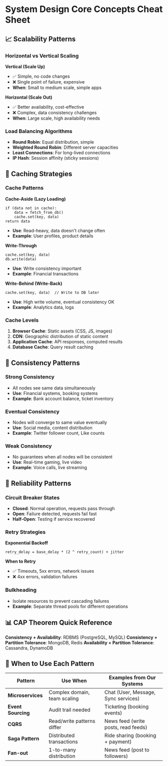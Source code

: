 # System Design Core Concepts Cheat Sheet

## 📈 Scalability Patterns

### Horizontal vs Vertical Scaling
**Vertical (Scale Up)**
- ✅ Simple, no code changes
- ❌ Single point of failure, expensive
- **When**: Small to medium scale, simple apps

**Horizontal (Scale Out)**  
- ✅ Better availability, cost-effective
- ❌ Complex, data consistency challenges
- **When**: Large scale, high availability needs

### Load Balancing Algorithms
- **Round Robin**: Equal distribution, simple
- **Weighted Round Robin**: Different server capacities
- **Least Connections**: For long-lived connections
- **IP Hash**: Session affinity (sticky sessions)

## 💾 Caching Strategies

### Cache Patterns
**Cache-Aside (Lazy Loading)**
```
if (data not in cache):
    data = fetch_from_db()
    cache.set(key, data)
return data
```
- **Use**: Read-heavy, data doesn't change often
- **Example**: User profiles, product details

**Write-Through**
```
cache.set(key, data)
db.write(data)
```
- **Use**: Write consistency important
- **Example**: Financial transactions

**Write-Behind (Write-Back)**
```
cache.set(key, data)  // Write to DB later
```
- **Use**: High write volume, eventual consistency OK
- **Example**: Analytics data, logs

### Cache Levels
1. **Browser Cache**: Static assets (CSS, JS, images)
2. **CDN**: Geographic distribution of static content
3. **Application Cache**: API responses, computed results
4. **Database Cache**: Query result caching

## 🔄 Consistency Patterns

### Strong Consistency
- All nodes see same data simultaneously
- **Use**: Financial systems, booking systems
- **Example**: Bank account balance, ticket inventory

### Eventual Consistency  
- Nodes will converge to same value eventually
- **Use**: Social media, content distribution
- **Example**: Twitter follower count, Like counts

### Weak Consistency
- No guarantees when all nodes will be consistent
- **Use**: Real-time gaming, live video
- **Example**: Voice calls, live streaming

## 🚨 Reliability Patterns

### Circuit Breaker States
- **Closed**: Normal operation, requests pass through
- **Open**: Failure detected, requests fail fast
- **Half-Open**: Testing if service recovered

### Retry Strategies
**Exponential Backoff**
```
retry_delay = base_delay * (2 ^ retry_count) + jitter
```

**When to Retry**
- ✅ Timeouts, 5xx errors, network issues
- ❌ 4xx errors, validation failures

### Bulkheading
- Isolate resources to prevent cascading failures
- **Example**: Separate thread pools for different operations

## 📊 CAP Theorem Quick Reference

**Consistency + Availability**: RDBMS (PostgreSQL, MySQL)
**Consistency + Partition Tolerance**: MongoDB, Redis
**Availability + Partition Tolerance**: Cassandra, DynamoDB

## 🎯 When to Use Each Pattern

| Pattern | Use When | Examples from Our Systems |
|---------|----------|---------------------------|
| **Microservices** | Complex domain, team scaling | Chat (User, Message, Sync services) |
| **Event Sourcing** | Audit trail needed | Ticketing (booking events) |
| **CQRS** | Read/write patterns differ | News feed (write posts, read feeds) |
| **Saga Pattern** | Distributed transactions | Ride sharing (booking + payment) |
| **Fan-out** | 1-to-many distribution | News feed (post to followers) |